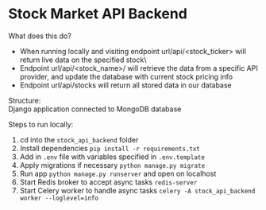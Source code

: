 # Stock Market API Backend

What does this do? 
- When running locally and visiting endpoint url/api/<stock_ticker> will return live data on the specified stock\
- Endpoint url/api/<stock_name>/<provider> will retrieve the data from a specific API provider, and update the database with current stock pricing info
- Endpoint url/api/stocks will return all stored data in our database

Structure: \
Django application connected to MongoDB database

Steps to run locally:
1. cd into the `stock_api_backend` folder
2. Install dependencies `pip install -r requirements.txt`
3. Add in `.env` file with variables specified in `.env.template`
4. Apply migrations if necessary `python manage.py migrate`
5. Run app `python manage.py runserver` and open on localhost
6. Start Redis broker to accept async tasks `redis-server`
7. Start Celery worker to handle async tasks `celery -A stock_api_backend worker --loglevel=info`
